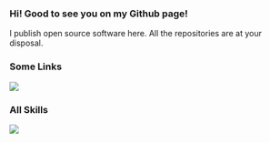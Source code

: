 ###   Hi! Good to see you on my Github page!

I publish open source software here. All the repositories are at your disposal.

###   Some Links

[![](https://img.shields.io/badge/Github-black?style=flat-square&logo=github&logoColor=white)](https://github.com/IteratingSystem/)


###   All Skills

![](https://skillicons.dev/icons?perline=15&i=github,git,vscode,idea,vim,js,ts,html,css,c,bootstrap,jquery,nodejs,python,java,vue,spring,nextjs,maven,redis,mysql,fastapi,linux,docker,nginx,eclipse)
